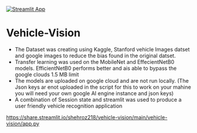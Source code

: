 [![Streamlit App](https://static.streamlit.io/badges/streamlit_badge_black_white.svg)](https://share.streamlit.io/shehroz218/vehicle-vision/main/vehicle-vision/app.py)


# Vehicle-Vision
+ The Dataset was creating using Kaggle, Stanford vehicle Images datset and google images to reduce the bias found in the original datset.
+ Transfer learning was used on the MobileNet and EffecientNetB0 models. EfficientNetB0 performs better and ais able to bypass the google clouds 1.5 MB limit
+ The models are uploaded on google cloud and are not run locally. (The Json keys ar enot uploaded in the script for this to work on your mahine you will need your own google AI engine instance and json keys)
+ A combination of Session state and streamlit was used to produce a user friendly vehicle recognition application


https://share.streamlit.io/shehroz218/vehicle-vision/main/vehicle-vision/app.py
